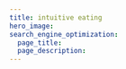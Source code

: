 ```yaml
---
title: intuitive eating
hero_image: 
search_engine_optimization:
  page_title:
  page_description:
---
```

